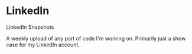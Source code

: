 # LinkedIn
LinkedIn Snapshots

A weekly upload of any part of code I'm working on. Primarily just a show case for my LinkedIn account.
